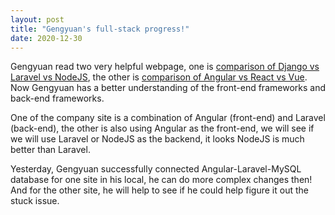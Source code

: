 ```yaml
---
layout: post
title: "Gengyuan's full-stack progress!"
date: 2020-12-30
---
```


Gengyuan read two very helpful webpage, one is [comparison of Django vs Laravel vs NodeJS](https://nimapinfotech.com/blog/django-vs-laravel-vs-nodejs/), the other is [comparison of Angular vs React vs Vue](https://www.codeinwp.com/blog/angular-vs-vue-vs-react/). Now Gengyuan has a better understanding of the front-end frameworks and back-end frameworks.

One of the company site is a combination of Angular (front-end) and Laravel (back-end), the other is also using Angular as the front-end, we will see if we will use Laravel or NodeJS as the backend, it looks NodeJS is much better than Laravel.

Yesterday, Gengyuan successfully connected Angular-Laravel-MySQL database for one site in his local, he can do more complex changes then! And for the other site, he will help to see if he could help figure it out the stuck issue.